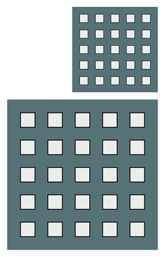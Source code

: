 <p align="center">
  <img src="https://github.com/Zero-Fall-Studios/aseprite/blob/main/guides/panels/panels-16x16.png" alt="Example Image" width="200">
</p>

![16 x 16](https://github.com/Zero-Fall-Studios/aseprite/blob/main/guides/panels/panels-16x16.png)

